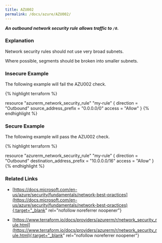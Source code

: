 ```yaml
---
title: AZU002
permalink: /docs/azure/AZU002/
---
```


***An outbound network security rule allows traffic to `/0`.***

### Explanation


Network security rules should not use very broad subnets.

Where possible, segments should be broken into smaller subnets.



### Insecure Example

The following example will fail the AZU002 check.

{% highlight terraform %}

resource "azurerm_network_security_rule" "my-rule" {
	direction = "Outbound"
	source_address_prefix = "0.0.0.0/0"
	access = "Allow"
}
{% endhighlight %}



### Secure Example

The following example will pass the AZU002 check.

{% highlight terraform %}

resource "azurerm_network_security_rule" "my-rule" {
	direction = "Outbound"
	destination_address_prefix = "10.0.0.0/16"
	access = "Allow"
}
{% endhighlight %}


### Related Links


- [https://docs.microsoft.com/en-us/azure/security/fundamentals/network-best-practices](https://docs.microsoft.com/en-us/azure/security/fundamentals/network-best-practices){:target="_blank" rel="nofollow noreferrer noopener"}

- [https://www.terraform.io/docs/providers/azurerm/r/network_security_rule.html](https://www.terraform.io/docs/providers/azurerm/r/network_security_rule.html){:target="_blank" rel="nofollow noreferrer noopener"}

